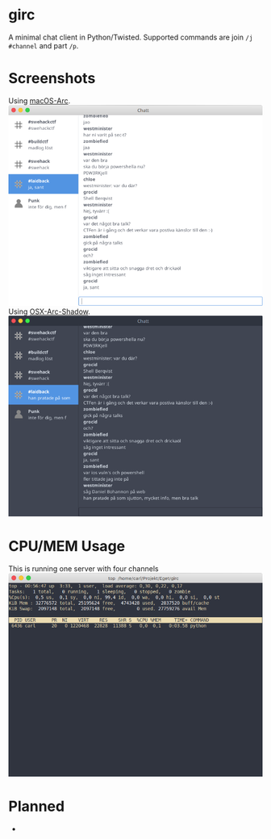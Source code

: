 # girc
A minimal chat client in Python/Twisted. Supported commands are join `/j #channel` and part `/p`.

# Screenshots
Using [macOS-Arc](https://github.com/grocid/macOS-Arc).
![girc](screenshot.png)
Using [OSX-Arc-Shadow](https://github.com/LinxGem33/OSX-Arc-Shadow).
![girc dark](dark.png)

# CPU/MEM Usage
This is running one server with four channels
![usage](usage.png)

# Planned
- 